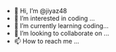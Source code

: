 - 👋 Hi, I’m @jiyaz48
- 👀 I’m interested in coding ...
- 🌱 I’m currently learning coding...
- 💞️ I’m looking to collaborate on ...
- 📫 How to reach me ...

<!---
jiyaz48/jiyaz48 is a ✨ special ✨ repository because its `README.md` (this file) appears on your GitHub profile.
You can click the Preview link to take a look at your changes.
--->
